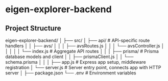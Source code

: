 # eigen-explorer-backend

## Project Structure

eigen-explorer-backend/
│
├── src/
│ ├── api/ # API-specific route handlers
│ │ ├── avs/
│ │ │ ├── avsRoutes.js
│ │ │ └── avsController.js
│ │ │
│ │ └── index.js # Aggregate API routes
│ │
│ ├── prisma/ # Prisma database models and client
│ │ ├── prismaClient.js
│ │ └── schema.prisma
│ │
│ ├── app.js # Express app setup, middleware registration
│ └── server.js # Server entry point, connects app with HTTP server
│
├── package.json
└── .env # Environment variables
